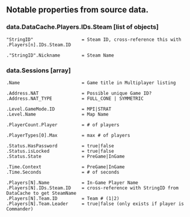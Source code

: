 ## Notable properties from source data.

### data.DataCache.Players.IDs.Steam [list of objects]
	
	"StringID"                  = Steam ID, cross-reference this with .Players[n].IDs.Steam.ID 

	."StringID".Nickname        = Steam Name

### data.Sessions [array]

	.Name                       = Game title in Multiplayer listing
	
	.Address.NAT				= Possible unique Game ID?
	.Address.NAT_TYPE           = FULL_CONE | SYMMETRIC

	.Level.GameMode.ID          = MPI|STRAT
	.Level.Name                 = Map Name

	.PlayerCount.Player         = # of players

	.PlayerTypes[0].Max         = max # of players

	.Status.HasPassword         = true|false
	.Status.isLocked            = true|false
	.Status.State               = PreGame|InGame

	.Time.Context               = PreGame|InGame
	.Time.Seconds               = # of seconds

	.Players[N].Name            = In-Game Player Name
	.Players[N].IDs.Steam.ID    = cross-reference with StringID from DataCache to get SteamName
	.Players[N].Team.ID         = Team # (1|2)
	.Players[N].Team.Leader     = true|false (only exists if player is Commander)